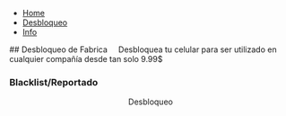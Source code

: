  <html>
 <body>
 <nav>
    	<ul>
          <li><a href="/">Home</a></li>
        		<li><a href="/desbloqueo">Desbloqueo</a></li>
        		<li><a href="/info">Info</a></li>
    	</ul>
        </nav>
## Desbloqueo de Fabrica
      Desbloquea tu celular para ser utilizado en cualquier compañía desde tan solo 9.99$

### Blacklist/Reportado



<header> Desbloqueo <header/>
<body>
 <div class="cognito">
<script src="https://services.cognitoforms.com/s/D0fKCUsrW0C3XEU97s6Nww"></script>
<script>Cognito.load("forms", { id: "1" });</script>
</div> 
<html/>


